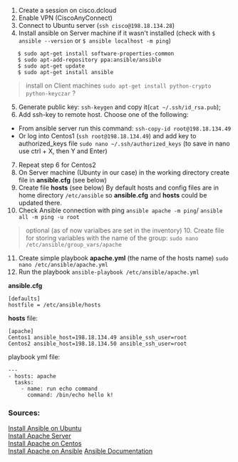 1. Create a session on cisco.dcloud
2. Enable VPN (CiscoAnyConnect)
3. Connect to Ubuntu server (`ssh cisco@198.18.134.28`)
4. Install ansible on Server machine if it wasn't installed (check with `$ ansible --version` or `$ ansible localhost -m ping`)
  ```$ sudo apt-get update
     $ sudo apt-get install software-properties-common
     $ sudo apt-add-repository ppa:ansible/ansible
     $ sudo apt-get update
     $ sudo apt-get install ansible
  ```
  > install on Client machines `sudo apt-get install python-crypto python-keyczar` ?
5. Generate public key: `ssh-keygen` and copy it(`cat ~/.ssh/id_rsa.pub`);
6. Add ssh-key to remote host. Choose one of the following: 
  * From ansible server run this command: `ssh-copy-id root@198.18.134.49`
  * Or log into Centos1 (`ssh root@198.18.134.49`) and add key to authorized_keys file `sudo nano ~/.ssh/authorized_keys` (to save in nano use ctrl + X, then Y and Enter)
7. Repeat step 6 for Centos2
8. On Server machine (Ubunty in our case) in the working directory create file in **ansible.cfg** (see below)
9. Create file **hosts** (see below)
   By default hosts and config files are in home directory `/etc/ansible` so **ansible.cfg** and **hosts** could be updated there.
10. Check Ansible connection with ping `ansible apache -m ping`/ `ansible all -m ping -u root`
> optional (as of now varialbes are set in the inventory)
> 10. Create file for storing variables with the name of the group: `sudo nano /etc/ansible/group_vars/apache`
11. Create simple playbook **apache.yml** (the name of the hosts name) `sudo nano /etc/ansible/apache.yml`
12. Run the playbook `ansible-playbook /etc/ansible/apache.yml`

**ansible.cfg**
```
[defaults]
hostfile = /etc/ansible/hosts
```

**hosts** file:
```
[apache]
Centos1 ansible_host=198.18.134.49 ansible_ssh_user=root
Centos2 ansible_host=198.18.134.50 ansible_ssh_user=root
```

playbook  yml file:
```
---
- hosts: apache
  tasks:
    - name: run echo command
      command: /bin/echo hello k!
```


### Sources:
[Install Ansible on Ubuntu](https://www.techrepublic.com/article/how-to-install-ansible-on-ubuntu-server-18-04/)\
[Install Apache Server](https://www.bogotobogo.com/DevOps/Ansible/Ansible_SettingUp_Webservers_Apache.php)\
[Install Apache on Centos](https://www.vultr.com/docs/how-to-install-apache-on-centos-7/?gclid=Cj0KCQjw1qL6BRCmARIsADV9JtYvUn_K0HSbl7wtMxWJQUtZct7il6qXKgVEWapXC6VZrvgXqBEdmR8aAjCXEALw_wcB)\
[Install Apache on Ansible](https://www.scaleway.com/en/docs/how-to-install-apache-on-ansible/)
[Ansible Documentation](https://docs.ansible.com/ansible/latest/index.html)
